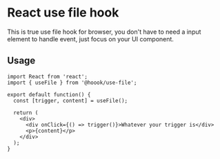 # React use file hook

This is true use file hook for browser, you don't have to need a input element to handle event, just focus on your UI component.

## Usage

```tsx
import React from 'react';
import { useFile } from '@hoook/use-file';

export default function() {
  const [trigger, content] = useFile();

  return (
    <div>
      <div onClick={() => trigger()}>Whatever your trigger is</div>
      <p>{content}</p>
    </div>
  );
}
```

